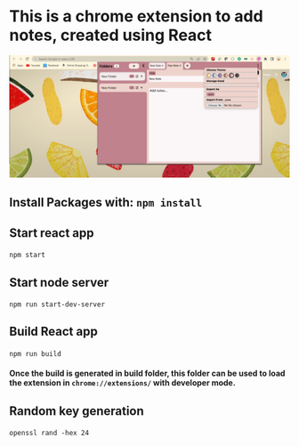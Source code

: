 # This is a chrome extension to add notes, created using React

![Screenshot](./docs/images/notes.jpg)

## Install Packages with: `npm install`

## Start react app

`npm start`

## Start node server

`npm run start-dev-server`

## Build React app

`npm run build`

#### Once the build is generated in build folder, this folder can be used to load the extension in `chrome://extensions/` with developer mode.

## Random key generation

`openssl rand -hex 24`
